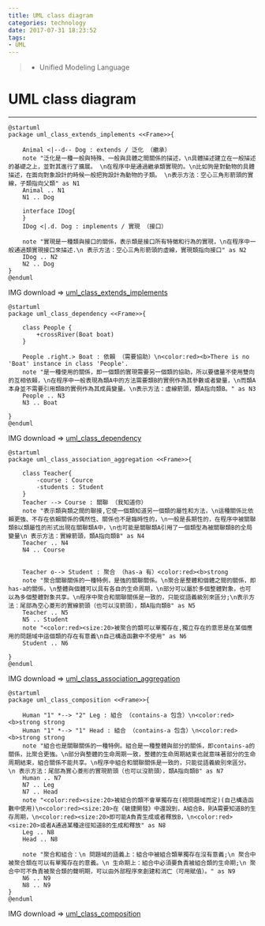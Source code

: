 ```yaml
---
title: UML class diagram
categories: technology
date: 2017-07-31 18:23:52
tags:
- UML
---
```

> - Unified Modeling Language

<!--more-->

# UML class diagram
------
```puml
@startuml
package uml_class_extends_implements <<Frame>>{
   
    Animal <|--d-- Dog : extends / 泛化 （繼承）
    note "泛化是一種一般與特殊、一般與具體之間關係的描述，\n具體描述建立在一般描述的基礎之上，並對其進行了擴展。 \n在程序中是通過繼承類實現的。\n比如狗是對動物的具體描述，在面向對象設計的時候一般把狗設計為動物的子類。 \n表示方法：空心三角形箭頭的實線，子類指向父類" as N1
    Animal .. N1
    N1 .. Dog
    
    interface IDog{
    }
    IDog <|.d. Dog : implements / 實現 （接口）
    
    note "實現是一種類與接口的關係，表示類是接口所有特徵和行為的實現，\n在程序中一般通過類實現接口來描述.\n 表示方法：空心三角形箭頭的虛線，實現類指向接口" as N2
    IDog .. N2
    N2 .. Dog
}
@enduml
```
IMG download => [uml_class_extends_implements](/images/elasticsearch/021_uml_class_01.png)

```puml
@startuml
package uml_class_dependency <<Frame>>{
    
    class People {
        +crossRiver(Boat boat)
    }
    
    People .right.> Boat : 依賴 （需要協助）\n<color:red><b>There is no 'Boat' instance in class 'People'.
    note "是一種使用的關係，即一個類的實現需要另一個類的協助，所以要儘量不使用雙向的互相依賴，\n在程序中一般表現為類A中的方法需要類B的實例作為其參數或者變量，\n而類A本身並不需要引用類B的實例作為其成員變量。\n表示方法：虛線箭頭，類A指向類B。" as N3
    People .. N3
    N3 .. Boat
    
}
@enduml
```
IMG download => [uml_class_dependency](/images/elasticsearch/021_uml_class_02.png)

```puml
@startuml
package uml_class_association_aggregation <<Frame>>{
   
    class Teacher{
        -course : Cource
        -students : Student
    }
    Teacher --> Course : 關聯 （我知道你）
    note "表示類與類之間的聯接,它使一個類知道另一個類的屬性和方法，\n這種關係比依賴更強、不存在依賴關係的偶然性、關係也不是臨時性的，\n一般是長期性的，在程序中被關聯類B以類屬性的形式出現在關聯類A中，\n也可能是關聯類A引用了一個類型為被關聯類B的全局變量\n 表示方法：實線箭頭，類A指向類B" as N4
    Teacher .. N4
    N4 .. Course
    
   
    Teacher o--> Student : 聚合 （has-a 有）<color:red><b>strong
    note "聚合關聯關係的一種特例，是強的關聯關係。\n聚合是整體和個體之間的關係，即has-a的關係，\n整體與個體可以具有各自的生命周期，\n部分可以屬於多個整體對象，也可以為多個整體對象共享。\n程序中聚合和關聯關係是一致的，只能從語義級別來區分;\n表示方法：尾部為空心菱形的實線箭頭（也可以沒箭頭），類A指向類B" as N5
    Teacher .. N5
    N5 .. Student
    note "<color:red><size:20>被聚合的類可以單獨存在,獨立存在的意思是在某個應用的問題域中這個類的存在有意義\n自己構造函數中不使用" as N6
    Student .. N6
    
}
@enduml
```
IMG download => [uml_class_association_aggregation](/images/elasticsearch/021_uml_class_03.png)

```puml
@startuml
package uml_class_composition <<Frame>>{
  
    Human "1" *--> "2" Leg : 組合 （contains-a 包含）\n<color:red><b>strong strong
    Human "1" *--> "1" Head : 組合 （contains-a 包含）\n<color:red><b>strong strong
    note "組合也是關聯關係的一種特例。組合是一種整體與部分的關係，即contains-a的關係，比聚合更強。\n部分與整體的生命周期一致，整體的生命周期結束也就意味著部分的生命周期結束，組合關係不能共享。\n程序中組合和關聯關係是一致的，只能從語義級別來區分。\n 表示方法：尾部為實心菱形的實現箭頭（也可以沒箭頭），類A指向類B" as N7
    Human .. N7
    N7 .. Leg
    N7 .. Head
    note "<color:red><size:20>被組合的類不會單獨存在(視問題域而定)(自己構造函數中使用)\n<color:red><size:20>在《敏捷開發》中還說到，A組合B，則A需要知道B的生存周期，\n<color:red><size:20>即可能A負責生成或者釋放B，\n<color:red><size:20>或者A通過某種途徑知道B的生成和釋放" as N8
    Leg .. N8
    Head .. N8
    
    note "聚合和組合：\n 問題域的語義上：組合中被組合類單獨存在沒有意義;\n 聚合中被聚合類在可以有單獨存在的意義。\n 生命期上：組合中必須要負責被組合類的生命期;\n 聚合中可不負責被聚合類的聲明期，可以由外部程序來創建和消亡（可用賦值）。" as N9
    N6 .. N9
    N8 .. N9
}
@enduml
```
IMG download => [uml_class_composition](/images/elasticsearch/021_uml_class_04.png)
